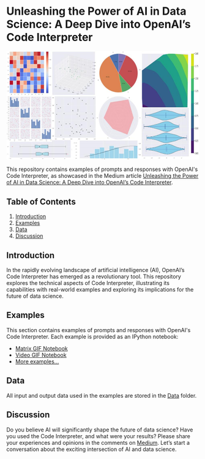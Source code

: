 # Unleashing the Power of AI in Data Science: A Deep Dive into OpenAI’s Code Interpreter

![Header Image](data/output/Patchwork.jpg)

This repository contains examples of prompts and responses with OpenAI's Code Interpreter, as showcased in the Medium article [Unleashing the Power of AI in Data Science: A Deep Dive into OpenAI’s Code Interpreter](https://medium.com/@adri.perse/unleashing-the-power-of-ai-in-data-science-a-deep-dive-into-openais-code-interpreter-edbac26decda).

## Table of Contents
1. [Introduction](#introduction)
2. [Examples](#examples)
3. [Data](#data)
4. [Discussion](#discussion)

## Introduction
In the rapidly evolving landscape of artificial intelligence (AI), OpenAI’s Code Interpreter has emerged as a revolutionary tool. This repository explores the technical aspects of Code Interpreter, illustrating its capabilities with real-world examples and exploring its implications for the future of data science.

## Examples
This section contains examples of prompts and responses with OpenAI's Code Interpreter. Each example is provided as an IPython notebook:

- [Matrix GIF Notebook](Matrix_Gif.ipynb)
- [Video GIF Notebook](Video_gif.ipynb)
- [More examples...](link-to-more-examples)

## Data
All input and output data used in the examples are stored in the [Data](data) folder.

## Discussion
Do you believe AI will significantly shape the future of data science? Have you used the Code Interpreter, and what were your results? Please share your experiences and opinions in the comments on [Medium](https://medium.com/@adri.perse/unleashing-the-power-of-ai-in-data-science-a-deep-dive-into-openais-code-interpreter-edbac26decda). Let’s start a conversation about the exciting intersection of AI and data science.

